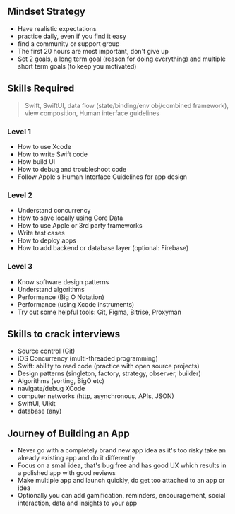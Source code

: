 ## Mindset Strategy
- Have realistic expectations
- practice daily, even if you find it easy
- find a community or support group
- The first 20 hours are most important, don't give up
- Set 2 goals, a long term goal (reason for doing everything) and multiple short term goals (to keep you motivated)

## Skills Required
   >   Swift, SwiftUI, data flow (state/binding/env obj/combined framework), view composition, Human interface guidelines
   ### Level 1
   - How to use Xcode
   - How to write Swift code
   - How build UI
   - How to debug and troubleshoot code
   - Follow Apple's Human Interface Guidelines for app design
   ### Level 2
   - Understand concurrency
   - How to save locally using Core Data
   - How to use Apple or 3rd party frameworks
   - Write test cases
   - How to deploy apps
   - How to add backend or database layer (optional: Firebase)
   ### Level 3
   - Know software design patterns
   - Understand algorithms
   - Performance (Big O Notation)
   - Performance (using Xcode instruments)
   - Try out some helpful tools: Git, Figma, Bitrise, Proxyman

## Skills to crack interviews
- Source control (Git)
- iOS Concurrency (multi-threaded programming)
- Swift: ability to read code (practice with open source projects)
- Design patterns (singleton, factory, strategy, observer, builder)
- Algorithms (sorting, BigO etc)
- navigate/debug XCode
- computer networks (http, asynchronous, APIs, JSON)
- SwiftUI, UIkit
- database (any)

## Journey of Building an App
- Never go with a completely brand new app idea as it's too risky take an already existing app and do it differently
- Focus on a small idea, that's bug free and has good UX which results in a polished app with good reviews
- Make multiple app and launch quickly, do get too attached to an app or idea
- Optionally you can add gamification, reminders, encouragement, social interaction, data and insights to your app

